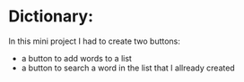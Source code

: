 # Dictionary:
In this mini project I had to create two buttons:
- a button to add words to a list
- a button to search a word in the list that I allready created
